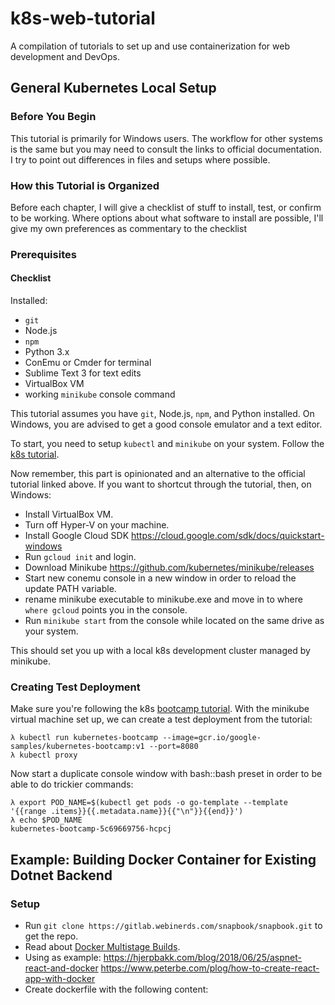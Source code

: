# k8s-web-tutorial
A compilation of tutorials to set up and use containerization for web development and DevOps.

## General Kubernetes Local Setup

### Before You Begin

This tutorial is primarily for Windows users. The workflow for other systems is the same but you may need to consult the links to official documentation. I try to point out differences in files and setups where possible.

### How this Tutorial is Organized

Before each chapter, I will give a checklist of stuff to install, test, or confirm to be working. Where options about what software to install are possible, I'll give my own preferences as commentary to the checklist

### Prerequisites

#### Checklist

Installed:
- `git`
- Node.js
- `npm`
- Python 3.x
- ConEmu or Cmder for terminal
- Sublime Text 3 for text edits
- VirtualBox VM
- working `minikube` console command

This tutorial assumes you have `git`, Node.js, `npm`, and Python installed. On Windows, you are advised to get a good console emulator and a text editor.

To start, you need to setup `kubectl` and `minikube` on your system. Follow the [k8s tutorial](https://kubernetes.io/docs/tasks/tools/install-minikube/).

Now remember, this part is opinionated and an alternative to the official tutorial linked above. If you want to shortcut through the tutorial, then, on Windows:

- Install VirtualBox VM.
- Turn off Hyper-V on your machine.
- Install Google Cloud SDK https://cloud.google.com/sdk/docs/quickstart-windows
- Run `gcloud init` and login.
- Download Minikube https://github.com/kubernetes/minikube/releases
- Start new conemu console in a new window in order to reload the update PATH variable.
- rename minikube executable to minikube.exe and move in to where `where gcloud` points you in the console.
- Run `minikube start` from the console while located on the same drive as your system.

This should set you up with a local k8s development cluster managed by minikube.

### Creating Test Deployment

Make sure you're following the k8s [bootcamp tutorial](https://kubernetes.io/docs/tutorials/kubernetes-basics/deploy-app/deploy-interactive/). With the minikube virtual machine set up, we can create a test deployment from the tutorial:

```
λ kubectl run kubernetes-bootcamp --image=gcr.io/google-samples/kubernetes-bootcamp:v1 --port=8080
λ kubectl proxy
```

Now start a duplicate console window with bash::bash preset in order to be able to do trickier commands:

```
λ export POD_NAME=$(kubectl get pods -o go-template --template '{{range .items}}{{.metadata.name}}{{"\n"}}{{end}}')
λ echo $POD_NAME
kubernetes-bootcamp-5c69669756-hcpcj
```

## Example: Building Docker Container for Existing Dotnet Backend

### Setup

- Run `git clone https://gitlab.webinerds.com/snapbook/snapbook.git` to get the repo.
- Read about [Docker Multistage Builds](https://docs.docker.com/develop/develop-images/multistage-build/#use-multi-stage-builds).
- Using as example:
https://hjerpbakk.com/blog/2018/06/25/aspnet-react-and-docker
https://www.peterbe.com/plog/how-to-create-react-app-with-docker
- Create dockerfile with the following content:
